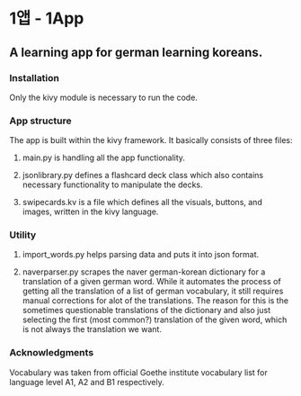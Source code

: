 # 1앱 - 1App

## A learning app for german learning koreans.

### Installation

Only the kivy module is necessary to run the code.

### App structure

The app is built within the kivy framework. It basically consists of three files:

1. main.py is handling all the app functionality.

2. jsonlibrary.py defines a flashcard deck class which also contains necessary functionality to manipulate the decks.

3. swipecards.kv is a file which defines all the visuals, buttons, and images, written in the kivy language.

### Utility

1. import_words.py helps parsing data and puts it into json format.

2. naverparser.py scrapes the naver german-korean dictionary for a translation of a given german word. While it automates the process of getting all the translation of a list of german vocabulary, it still requires manual corrections for alot of the translations. The reason for this is the sometimes questionable translations of the dictionary and also just selecting the first (most common?) translation of the given word, which is not always the translation we want.

### Acknowledgments

Vocabulary was taken from official Goethe institute vocabulary list for language level A1, A2 and B1 respectively. 